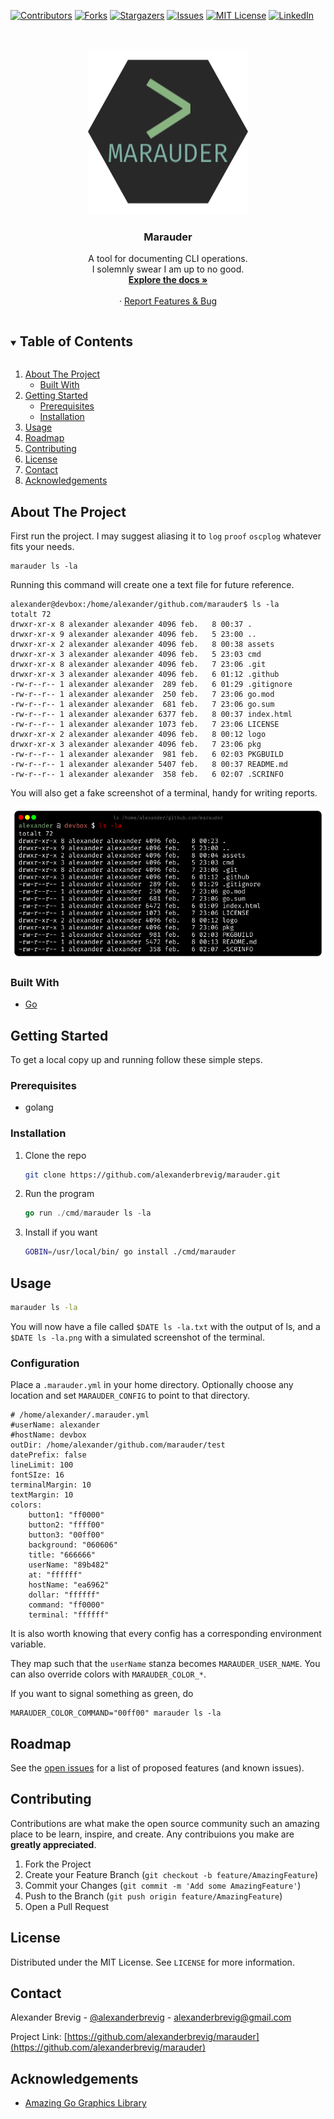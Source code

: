 <!-- PROJECT SHIELDS -->
[![Contributors][contributors-shield]][contributors-url]
[![Forks][forks-shield]][forks-url]
[![Stargazers][stars-shield]][stars-url]
[![Issues][issues-shield]][issues-url]
[![MIT License][license-shield]][license-url]
[![LinkedIn][linkedin-shield]][linkedin-url]



<!-- PROJECT LOGO -->
<br />
<p align="center">
  <a href="https://github.com/alexanderbrevig/marauder">
    <img src="assets/logo.png" alt="Logo" width="256" height="265">
  </a>

  <h3 align="center">Marauder</h3>

  <p align="center">
    A tool for documenting CLI operations. 
    <br />
    <quote>I solemnly swear I am up to no good.</quote>
    <br />
    <a href="https://github.com/alexanderbrevig/marauder"><strong>Explore the docs »</strong></a>
    <br />
    <br />
    ·
    <a href="https://github.com/alexanderbrevig/marauder/issues">Report Features & Bug</a>
  </p>
</p>



<!-- TABLE OF CONTENTS -->
<details open="open">
  <summary><h2 style="display: inline-block">Table of Contents</h2></summary>
  <ol>
    <li>
      <a href="#about-the-project">About The Project</a>
      <ul>
        <li><a href="#built-with">Built With</a></li>
      </ul>
    </li>
    <li>
      <a href="#getting-started">Getting Started</a>
      <ul>
        <li><a href="#prerequisites">Prerequisites</a></li>
        <li><a href="#installation">Installation</a></li>
      </ul>
    </li>
    <li><a href="#usage">Usage</a></li>
    <li><a href="#roadmap">Roadmap</a></li>
    <li><a href="#contributing">Contributing</a></li>
    <li><a href="#license">License</a></li>
    <li><a href="#contact">Contact</a></li>
    <li><a href="#acknowledgements">Acknowledgements</a></li>
  </ol>
</details>



<!-- ABOUT THE PROJECT -->
## About The Project

First run the project.
I may suggest aliasing it to `log` `proof` `oscplog` whatever fits your needs.

    marauder ls -la
 
Running this command will create one a text file for future reference.

    alexander@devbox:/home/alexander/github.com/marauder$ ls -la
    totalt 72
    drwxr-xr-x 8 alexander alexander 4096 feb.   8 00:37 .
    drwxr-xr-x 9 alexander alexander 4096 feb.   5 23:00 ..
    drwxr-xr-x 2 alexander alexander 4096 feb.   8 00:38 assets
    drwxr-xr-x 3 alexander alexander 4096 feb.   5 23:03 cmd
    drwxr-xr-x 8 alexander alexander 4096 feb.   7 23:06 .git
    drwxr-xr-x 3 alexander alexander 4096 feb.   6 01:12 .github
    -rw-r--r-- 1 alexander alexander  289 feb.   6 01:29 .gitignore
    -rw-r--r-- 1 alexander alexander  250 feb.   7 23:06 go.mod
    -rw-r--r-- 1 alexander alexander  681 feb.   7 23:06 go.sum
    -rw-r--r-- 1 alexander alexander 6377 feb.   8 00:37 index.html
    -rw-r--r-- 1 alexander alexander 1073 feb.   7 23:06 LICENSE
    drwxr-xr-x 2 alexander alexander 4096 feb.   8 00:12 logo
    drwxr-xr-x 3 alexander alexander 4096 feb.   7 23:06 pkg
    -rw-r--r-- 1 alexander alexander  981 feb.   6 02:03 PKGBUILD
    -rw-r--r-- 1 alexander alexander 5407 feb.   8 00:37 README.md
    -rw-r--r-- 1 alexander alexander  358 feb.   6 02:07 .SCRINFO

You will also get a fake screenshot of a terminal, handy for writing reports.

<p align="center"><img src="assets/terminal.png"/></p>

### Built With

* [Go](https://golang.org/)


<!-- GETTING STARTED -->
## Getting Started

To get a local copy up and running follow these simple steps.

### Prerequisites

* golang

### Installation

1. Clone the repo
   ```sh
   git clone https://github.com/alexanderbrevig/marauder.git
   ```
2. Run the program
   ```go
   go run ./cmd/marauder ls -la
   ```
3. Install if you want
   ```sh
   GOBIN=/usr/local/bin/ go install ./cmd/marauder
   ```

<!-- USAGE EXAMPLES -->
## Usage

   ```sh
   marauder ls -la
   ```

You will now have a file called `$DATE ls -la.txt` with the output of ls, and a `$DATE ls -la.png` with a simulated screenshot of the terminal.

### Configuration

Place a `.marauder.yml` in your home directory.
Optionally choose any location and set `MARAUDER_CONFIG` to point to that directory.

    # /home/alexander/.marauder.yml
    #userName: alexander
    #hostName: devbox
    outDir: /home/alexander/github.com/marauder/test
    datePrefix: false
    lineLimit: 100
    fontSIze: 16
    terminalMargin: 10
    textMargin: 10
    colors:
        button1: "ff0000"
        button2: "ffff00"
        button3: "00ff00"
        background: "060606"
        title: "666666"
        userName: "89b482"
        at: "ffffff"
        hostName: "ea6962"
        dollar: "ffffff"
        command: "ff0000"
        terminal: "ffffff"

It is also worth knowing that every config has a corresponding environment variable.

They map such that the `userName` stanza becomes `MARAUDER_USER_NAME`.
You can also override colors with `MARAUDER_COLOR_*`.

If you want to signal something as green, do

    MARAUDER_COLOR_COMMAND="00ff00" marauder ls -la

<!-- ROADMAP -->
## Roadmap

See the [open issues](https://github.com/alexanderbrevig/marauder/issues) for a list of proposed features (and known issues).



<!-- CONTRIBUTING -->
## Contributing

Contributions are what make the open source community such an amazing place to be learn, inspire, and create. Any contribuions you make are **greatly appreciated**.

1. Fork the Project
2. Create your Feature Branch (`git checkout -b feature/AmazingFeature`)
3. Commit your Changes (`git commit -m 'Add some AmazingFeature'`)
4. Push to the Branch (`git push origin feature/AmazingFeature`)
5. Open a Pull Request



<!-- LICENSE -->
## License

Distributed under the MIT License. See `LICENSE` for more information.



<!-- CONTACT -->
## Contact

Alexander Brevig - [@alexanderbrevig](https://twitter.com/alexanderbrevig) - alexanderbrevig@gmail.com

Project Link: [https://github.com/alexanderbrevig/marauder](https://github.com/alexanderbrevig/marauder)



<!-- ACKNOWLEDGEMENTS -->
## Acknowledgements

* [Amazing Go Graphics Library](github.com/fogleman/gg)


<!-- MARKDOWN LINKS & IMAGES -->
<!-- https://www.markdownguide.org/basic-syntax/#reference-style-links -->
[contributors-shield]: https://img.shields.io/github/contributors/alexanderbrevig/marauder.svg?style=for-the-badge
[contributors-url]: https://github.com/alexanderbrevig/marauder/graphs/contributors
[forks-shield]: https://img.shields.io/github/forks/alexanderbrevig/marauder.svg?style=for-the-badge
[forks-url]: https://github.com/alexanderbrevig/marauder/network/members
[stars-shield]: https://img.shields.io/github/stars/alexanderbrevig/marauder.svg?style=for-the-badge
[stars-url]: https://github.com/alexanderbrevig/marauder/stargazers
[issues-shield]: https://img.shields.io/github/issues/alexanderbrevig/marauder.svg?style=for-the-badge
[issues-url]: https://github.com/alexanderbrevig/marauder/issues
[license-shield]: https://img.shields.io/github/license/alexanderbrevig/marauder.svg?style=for-the-badge
[license-url]: https://github.com/alexanderbrevig/marauder/blob/master/LICENSE.txt
[linkedin-shield]: https://img.shields.io/badge/-LinkedIn-black.svg?style=for-the-badge&logo=linkedin&colorB=555
[linkedin-url]: https://linkedin.com/in/alexanderbrevig
